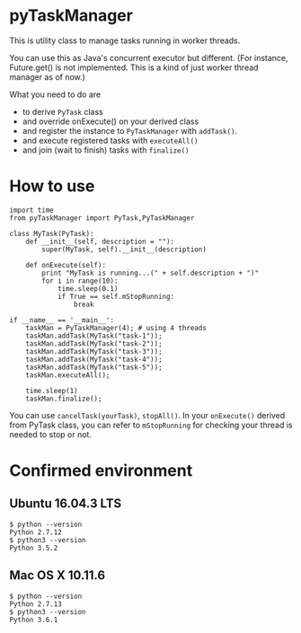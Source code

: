 # pyTaskManager

This is utility class to manage tasks running in worker threads.

You can use this as Java's concurrent executor but different.
(For instance, Future.get() is not implemented. This is a kind of just worker thread manager as of now.)

What you need to do are
 * to derive ```PyTask``` class
 * and override onExecute() on your derived class
 * and register the instance to ```PyTaskManager``` with ```addTask()```.
 * and execute registered tasks with ```executeAll()```
 * and join (wait to finish) tasks with ```finalize()```


# How to use

```
import time
from pyTaskManager import PyTask,PyTaskManager

class MyTask(PyTask):
	def __init__(self, description = ""):
		super(MyTask, self).__init__(description)

	def onExecute(self):
		print "MyTask is running...(" + self.description + ")"
		for i in range(10):
			time.sleep(0.1)
			if True == self.mStopRunning:
				break

if __name__ == '__main__':
	taskMan = PyTaskManager(4); # using 4 threads
	taskMan.addTask(MyTask("task-1"));
	taskMan.addTask(MyTask("task-2"));
	taskMan.addTask(MyTask("task-3"));
	taskMan.addTask(MyTask("task-4"));
	taskMan.addTask(MyTask("task-5"));
	taskMan.executeAll();

	time.sleep(1)
	taskMan.finalize();
```

You can use ```cancelTask(yourTask)```, ```stopAll()```.
In your ```onExecute()``` derived from PyTask class, you can refer to ```mStopRunning``` for checking your thread is needed to stop or not.


# Confirmed environment

## Ubuntu 16.04.3 LTS

```
$ python --version
Python 2.7.12
$ python3 --version
Python 3.5.2
```

## Mac OS X 10.11.6

```
$ python --version
Python 2.7.13
$ python3 --version
Python 3.6.1
```
